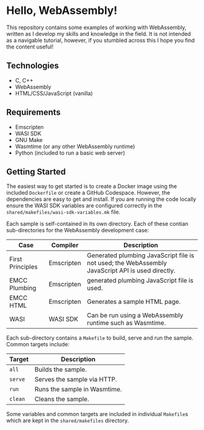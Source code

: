 # Hello, WebAssembly!

This repository contains some examples of working with WebAssembly, written as I develop my skills and knowledge in the field.  It is not intended as a navigable tutorial, however, if you stumbled across this I hope you find the content useful!

## Technologies

* C, C++
* WebAssembly
* HTML/CSS/JavaScript (vanilla)

## Requirements

* Emscripten
* WASI SDK
* GNU Make
* Wasmtime (or any other WebAssembly runtime)
* Python (included to run a basic web server)

## Getting Started

The easiest way to get started is to create a Docker image using the included `Dockerfile` or create a GitHub Codespace.  However, the dependencies are easy to get and install.  If you are running the code locally ensure the WASI SDK variables are configured correctly in the `shared/makefiles/wasi-sdk-variables.mk` file.

Each sample is self-contained in its own directory.  Each of these contian sub-directories for the WebAssembly development case:

|Case|Compiler|Description|
|-|-|-|
|First Principles|Emscripten|Generated plumbing JavaScript file is not used; the WebAssembly JavaScript API is used directly.|
|EMCC Plumbing|Emscripten|generated plumbing JavaScript file is used.|
|EMCC HTML|Emscripten|Generates a sample HTML page.|
|WASI|WASI SDK|Can be run using a WebAssembly runtime such as Wasmtime.|

Each sub-directory contains a `Makefile` to build, serve and run the sample.  Common targets include:

|Target|Description|
|-|-|
|`all`|Builds the sample.|
|`serve`|Serves the sample via HTTP.|
|`run`|Runs the sample in Wasmtime.|
|`clean`|Cleans the sample.|

Some variables and common targets are included in individual `Makefile`s which are kept in the `shared/makefiles` directory.